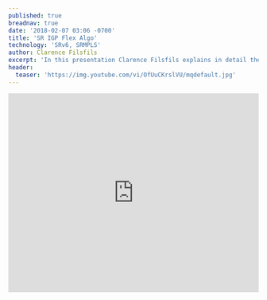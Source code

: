 ```yaml
---
published: true
breadnav: true
date: '2018-02-07 03:06 -0700'
title: 'SR IGP Flex Algo'
technology: 'SRv6, SRMPLS'
author: Clarence Filsfils	
excerpt: 'In this presentation Clarence Filsfils explains in detail the SR IGP Flexible Algorithm and how it complements SR TE.'
header:
  teaser: 'https://img.youtube.com/vi/OfUuCKrslVU/mqdefault.jpg'
---    
```

       
<iframe width="100%" height="400px" src="https://www.youtube.com/embed/OfUuCKrslVU" frameborder="0" allowfullscreen></iframe>
